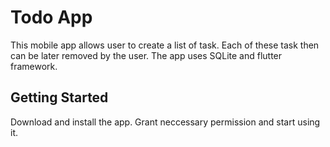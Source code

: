 # Todo App

This mobile app allows user to create a list of task. Each of these task then can be later removed by the user. The app uses SQLite and flutter framework.

## Getting Started

Download and install the app. Grant neccessary permission and start using it.
